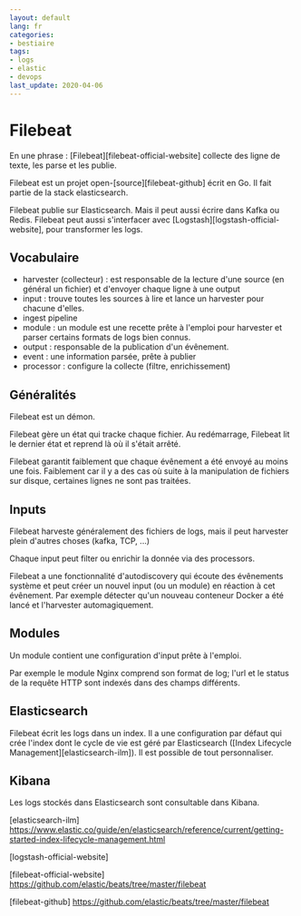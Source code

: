 ```yaml
---
layout: default
lang: fr
categories:
- bestiaire
tags:
- logs
- elastic
- devops
last_update: 2020-04-06
---
```


# Filebeat

En une phrase : [Filebeat][filebeat-official-website] collecte 
des ligne de texte, les parse et les publie.

Filebeat est un projet open-[source][filebeat-github] écrit
en Go. Il fait partie de la stack elasticsearch.

Filebeat publie sur Elasticsearch. Mais il peut
aussi écrire dans Kafka ou Redis. Filebeat peut aussi 
s'interfacer avec [Logstash][logstash-official-website],
pour transformer les logs.

## Vocabulaire

- harvester (collecteur) : est responsable de la lecture d'une
  source (en général un fichier) et d'envoyer chaque ligne 
  à une output
- input : trouve toutes les sources à lire et lance un 
  harvester pour chacune d'elles. 
- ingest pipeline
- module : un module est une recette prête à l'emploi pour
  harvester et parser certains formats de logs bien connus.
- output : responsable de la publication d'un évênement.
- event : une information parsée, prête à publier
- processor : configure la collecte (filtre, enrichissement)

## Généralités

Filebeat est un démon.

Filebeat gère un état qui tracke chaque fichier. Au 
redémarrage, Filebeat lit le dernier état et reprend
là où il s'était arrêté.

Filebeat garantit faiblement que chaque évênement a été envoyé
au moins une fois. Faiblement car il y a des cas où suite
à la manipulation de fichiers sur disque, certaines lignes
ne sont pas traitées.

## Inputs

Filebeat harveste généralement des fichiers de logs, mais
il peut harvester plein d'autres choses (kafka, TCP, ...)

Chaque input peut filter ou enrichir la donnée via des 
processors.

Filebeat a une fonctionnalité d'autodiscovery qui écoute
des évênements système et peut créer un nouvel input
(ou un module) en réaction à cet évênement. Par exemple
détecter qu'un nouveau conteneur Docker a été lancé et
l'harvester automagiquement.

## Modules

Un module contient une configuration d'input prête à l'emploi.

Par exemple le module Nginx comprend son format
de log; l'url et le status de la requête HTTP sont indexés dans
des champs différents.

## Elasticsearch

Filebeat écrit les logs dans un index. Il a une configuration
par défaut qui crée l'index dont le cycle de vie est 
géré par Elasticsearch ([Index Lifecycle Management][elasticsearch-ilm]).
Il est possible de tout personnaliser.


## Kibana 

Les logs stockés dans Elasticsearch sont consultable
dans Kibana. 

[elasticsearch-ilm]
https://www.elastic.co/guide/en/elasticsearch/reference/current/getting-started-index-lifecycle-management.html

[logstash-official-website]

[filebeat-official-website]
https://github.com/elastic/beats/tree/master/filebeat

[filebeat-github]
https://github.com/elastic/beats/tree/master/filebeat